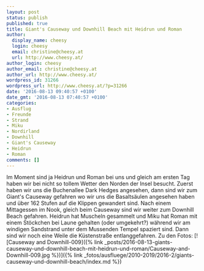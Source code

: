 ```yaml
---
layout: post
status: publish
published: true
title: Giant's Causeway und Downhill Beach mit Heidrun und Roman
author:
  display_name: cheesy
  login: cheesy
  email: christine@cheesy.at
  url: http://www.cheesy.at/
author_login: cheesy
author_email: christine@cheesy.at
author_url: http://www.cheesy.at/
wordpress_id: 31266
wordpress_url: http://www.cheesy.at/?p=31266
date: '2016-08-13 09:40:57 +0100'
date_gmt: '2016-08-13 07:40:57 +0100'
categories:
- Ausflug
- Freunde
- Strand
- Miku
- Nordirland
- Downhill
- Giant's Causeway
- Heidrun
- Roman
comments: []
---
```

Im Moment sind ja Heidrun und Roman bei uns und gleich am ersten Tag haben wir bei nicht so tollem Wetter den Norden der Insel besucht. Zuerst haben wir uns die Buchenallee Dark Hedges angesehen, dann sind wir zum Giant's Causeway gefahren wo wir uns die Basaltsäulen angesehen haben und über 162 Stufen auf die Klippen gewandert sind. Nach einem Mittagessen im Nook, gleich beim Causeway sind wir weiter zum Downhill Beach gefahren. Heidrun hat Muscheln gesammelt und Miku hat Roman mit einem Stöckchen bei Laune gehalten (oder umgekehrt?) während wir am windigen Sandstrand unter dem Mussenden Tempel spaziert sind. Dann sind wir noch eine Weile die Küstenstraße entlanggefahren.
Zu den Fotos:
[![Causeway and Downhill-009]({% link _posts/2016-08-13-giants-causeway-und-downhill-beach-mit-heidrun-und-roman/Causeway-and-Downhill-009.jpg %})]({% link _fotos/ausfluege/2010-2019/2016-2/giants-causeway-und-downhill-beach/index.md %})
